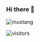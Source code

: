 ### Hi there 👋

![mustang](https://media0.giphy.com/media/vFKqnCdLPNOKc/giphy.gif?cid=ecf05e47wathrxg61f04keyab0fxtfpjmux81ej2r6ybdng3&rid=giphy.gif)


![visitors](https://visitor-badge.laobi.icu/badge?page_id=a5ef47c8db87635ab9d870fb7afabad4)
